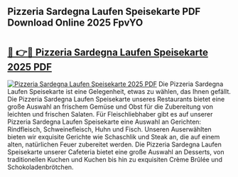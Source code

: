 ## Pizzeria Sardegna Laufen Speisekarte PDF Download Online 2025 FpvYO

# <h2><a href="http://gcchukh.nevu.top/?p=Pizzeria+Sardegna+Laufen+Speisekarte">🔗 👉🔴 Pizzeria Sardegna Laufen Speisekarte 2025 PDF</a></h2>

[![Pizzeria Sardegna Laufen Speisekarte 2025 PDF](https://i.imgur.com/dBaPXMq.png)](http://gcchukh.nevu.top/?p=Pizzeria+Sardegna+Laufen+Speisekarte)
Die Pizzeria Sardegna Laufen Speisekarte ist eine Gelegenheit, etwas zu wählen, das Ihnen gefällt. Die Pizzeria Sardegna Laufen Speisekarte unseres Restaurants bietet eine große Auswahl an frischem Gemüse und Obst für die Zubereitung von leichten und frischen Salaten. Für Fleischliebhaber gibt es auf unserer Pizzeria Sardegna Laufen Speisekarte eine Auswahl an Gerichten: Rindfleisch, Schweinefleisch, Huhn und Fisch. Unseren Auserwählten bieten wir exquisite Gerichte wie Schaschlik und Steak an, die auf einem alten, natürlichen Feuer zubereitet werden. Die Pizzeria Sardegna Laufen Speisekarte unserer Cafeteria bietet eine große Auswahl an Desserts, von traditionellen Kuchen und Kuchen bis hin zu exquisiten Crème Brûlée und Schokoladenbrötchen.
